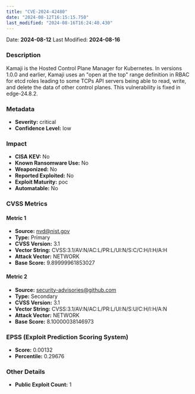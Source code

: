 ```yaml
---
title: "CVE-2024-42480"
date: "2024-08-12T16:15:15.750"
last_modified: "2024-08-16T16:24:40.430"
---
```




Date: **2024-08-12** Last Modified: **2024-08-16**

### Description  
Kamaji is the Hosted Control Plane Manager for Kubernetes. In versions 1.0.0 and earlier, Kamaji uses an "open at the top" range definition in RBAC for etcd roles leading to some TCPs API servers being able to read, write, and delete the data of other control planes. This vulnerability is fixed in edge-24.8.2.

### Metadata  
- **Severity:** critical
- **Confidence Level:** low

### Impact  
- **CISA KEV:** No
- **Known Ransomware Use:** No
- **Weaponized:** No
- **Reported Exploited:** No
- **Exploit Maturity:** poc
- **Automatable:** No

### CVSS Metrics  

#### Metric 1
- **Source:** nvd@nist.gov
- **Type:** Primary
- **CVSS Version:** 3.1
- **Vector String:** CVSS:3.1/AV:N/AC:L/PR:L/UI:N/S:C/C:H/I:H/A:H
- **Attack Vector:** NETWORK
- **Base Score:** 9.89999961853027

#### Metric 2
- **Source:** security-advisories@github.com
- **Type:** Secondary
- **CVSS Version:** 3.1
- **Vector String:** CVSS:3.1/AV:N/AC:L/PR:L/UI:N/S:U/C:H/I:H/A:N
- **Attack Vector:** NETWORK
- **Base Score:** 8.10000038146973


### EPSS (Exploit Prediction Scoring System)  
- **Score:** 0.00132
- **Percentile:** 0.29676

### Other Details  
- **Public Exploit Count:** 1
